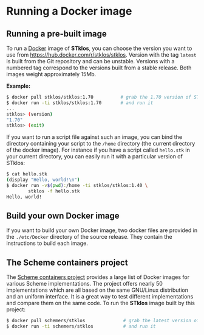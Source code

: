 # Running a Docker image


## Running a pre-built image

To run a [Docker](https://www.docker.com) image of **STklos**, you can choose 
the version you want to use from
https://hub.docker.com/r/stklos/stklos. Version with the tag `latest` is built
from the Git repository and can be unstable. Versions with a numbered tag
correspond to the versions built from a stable release. Both images weight
approximately 15Mb.

**Example:**

```bash
$ docker pull stklos/stklos:1.70          # grab the 1.70 version of STklos
$ docker run -ti stklos/stklos:1.70       # and run it
...
stklos> (version)
"1.70"
stklos> (exit)
```

If you want to run a script file against such an image, you can bind the
directory containing your script to the `/home` directory (the current
directory of the docker image). For instance if you have a script called
`hello.stk` in your current directory, you can easily run it with a particular
version of STklos:

```bash
$ cat hello.stk
(display "Hello, world!\n")
$ docker run -v$(pwd):/home -ti stklos/stklos:1.40 \
        stklos -f hello.stk
Hello, world!
```
## Build your own Docker image

If you want to build your own Docker image, two docker files are provided in
the `./etc/Docker` directory of the source release. They contain the
instructions to build each image.

## The Scheme containers project

The [Scheme containers project](https://github.com/scheme-containers)
provides a large list of Docker images for various Scheme
implementations. The project offers nearly 50 implementations which are
all based on the same GNU/Linux distribution and an uniform interface. It is a
great way to test different implementations and compare them on the
same code. To run the **STklos** image built by this project:

```bash
$ docker pull schemers/stklos              # grab the latest version of STklos
$ docker run -ti schemers/stklos           # and run it
```

